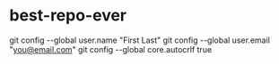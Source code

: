 # best-repo-ever
git config --global user.name "First Last"
git config --global user.email "you@email.com"
git config --global core.autocrlf true
